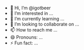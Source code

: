 - 👋 Hi, I’m @igotbeer
- 👀 I’m interested in ...
- 🌱 I’m currently learning ...
- 💞️ I’m looking to collaborate on ...
- 📫 How to reach me ...
- 😄 Pronouns: ...
- ⚡ Fun fact: ...

<!---
igotbeer/igotbeer is a ✨ special ✨ repository because its `README.md` (this file) appears on your GitHub profile.
You can click the Preview link to take a look at your changes.
--->

